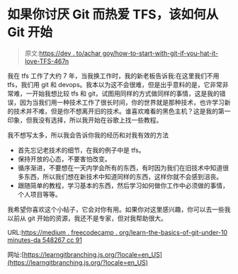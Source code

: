 # 如果你讨厌 Git 而热爱 TFS，该如何从 Git 开始

> 原文:[https://dev . to/achar goy/how-to-start-with-git-if-you-hat-it-love-TFS-467n](https://dev.to/achargoy/how-to-start-with-git-if-you-hate-it-and-love-tfs-467n)

我在 tfs 工作了大约 7 年，当我换工作时，我的新老板告诉我:在这里我们不用 tfs，我们用 git 和 devops。我本以为这不会很难，但是出乎意料的是，它非常非常难，一开始我想比较 tfs 和 git，试图用同样的方式做同样的事情，这是我的错误，因为当我们用一种技术工作了很长时间，你的世界就是那种技术，也许学习新的技术并不难，但是你不想离开旧的技术。谁喜欢难看的黑色主机？这是我的第一印象，但我没有选择，所以我开始在谷歌上找一些教程。

我不想写太多，所以我会告诉你我的经历和对我有效的方法

*   首先忘记老技术的细节，在我的例子中是 tfs。
*   保持开放的心态，不要害怕改变。
*   循序渐进，不要想在一天内学会所有的东西，有时因为我们在旧技术中知道很多东西，所以我们想在新技术中知道同样的东西，这样你就不会感到沮丧。
*   跟随简单的教程，学习基本的东西，然后学习如何做你工作中必须做的事情，个人项目等等。

我希望你喜欢这个小帖子，它会对你有用。如果你对这里感兴趣，你可以去一些我以前从 git 开始的资源，我还不是专家，但对我帮助很大。

URL:[https://medium . freecodecamp . org/learn-the-basics-of-git-under-10 minutes-da 548267 cc 91](https://medium.freecodecamp.org/learn-the-basics-of-git-in-under-10-minutes-da548267cc91)

网址:[https://learngitbranching.js.org/?locale=en_US](https://learngitbranching.js.org/?locale=en_US)